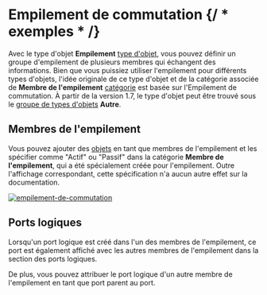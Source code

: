 # Empilement de commutation {/ * exemples * /}

Avec le type d'objet **Empilement** [type d'objet](../glossary.md), vous pouvez définir un groupe d'empilement de plusieurs membres qui échangent des informations. Bien que vous puissiez utiliser l'empilement pour différents types d'objets, l'idée originale de ce type d'objet et de la catégorie associée de **Membre de l'empilement** [catégorie](../glossary.md) est basée sur l'Empilement de commutation. À partir de la version 1.7, le type d'objet peut être trouvé sous le [groupe de types d'objets](../glossary.md) **Autre**.

Membres de l'empilement
-----------------------

Vous pouvez ajouter des [objets](../glossary.md) en tant que membres de l'empilement et les spécifier comme "Actif" ou "Passif" dans la catégorie **Membre de l'empilement**, qui a été spécialement créée pour l'empilement. Outre l'affichage correspondant, cette spécification n'a aucun autre effet sur la documentation.

[![empilement-de-commutation](../assets/images/en/use-cases/switch-stacking/1-sws.png)](../assets/images/en/use-cases/switch-stacking/1-sws.png)

Ports logiques
--------------

Lorsqu'un port logique est créé dans l'un des membres de l'empilement, ce port est également affiché avec les autres membres de l'empilement dans la section des ports logiques.

De plus, vous pouvez attribuer le port logique d'un autre membre de l'empilement en tant que port parent au port.
